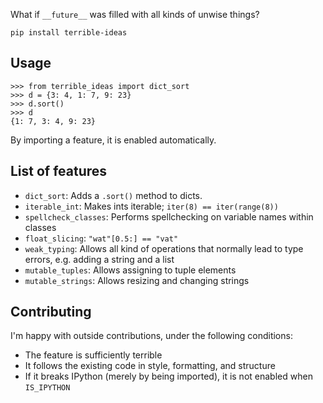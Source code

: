 What if `__future__` was filled with all kinds of unwise things?

    pip install terrible-ideas

## Usage

    >>> from terrible_ideas import dict_sort
    >>> d = {3: 4, 1: 7, 9: 23}
    >>> d.sort()
    >>> d
    {1: 7, 3: 4, 9: 23}

By importing a feature, it is enabled automatically.

## List of features

- `dict_sort`: Adds a `.sort()` method to dicts.
- `iterable_int`: Makes ints iterable; `iter(8) == iter(range(8))`
- `spellcheck_classes`: Performs spellchecking on variable names within classes
- `float_slicing`: `"wat"[0.5:] == "vat"`
- `weak_typing`: Allows all kind of operations that normally lead to type
  errors, e.g. adding a string and a list
- `mutable_tuples`: Allows assigning to tuple elements
- `mutable_strings`: Allows resizing and changing strings

## Contributing

I'm happy with outside contributions, under the following conditions:

- The feature is sufficiently terrible
- It follows the existing code in style, formatting, and structure
- If it breaks IPython (merely by being imported), it is not enabled when
  `IS_IPYTHON`
